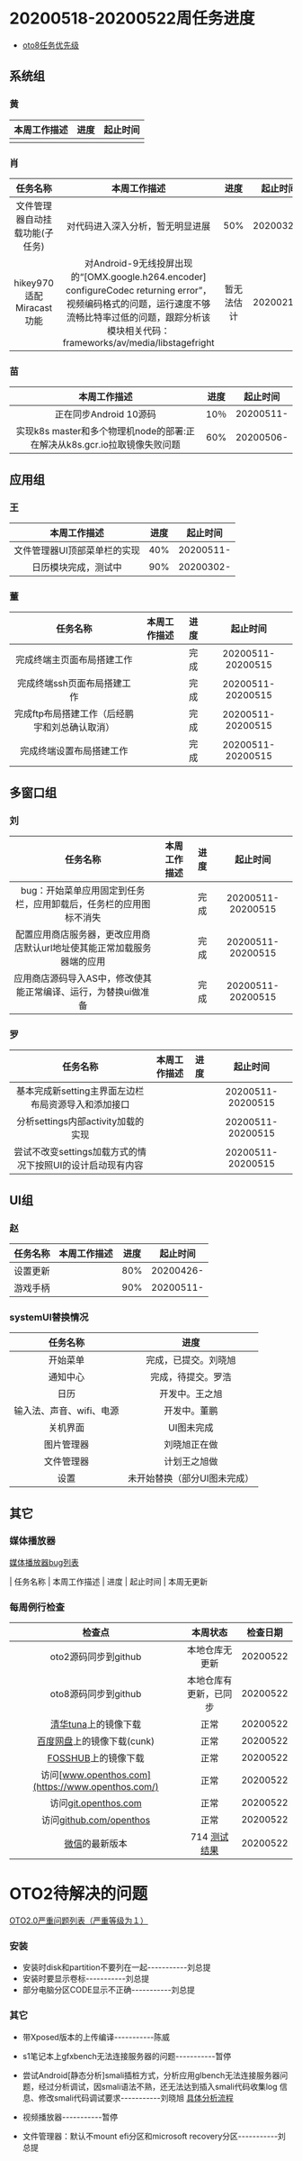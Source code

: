 # 20200518-20200522周任务进度
- [oto8任务优先级](https://github.com/openthos/app-testing-results/blob/master/%E5%8A%9F%E8%83%BD%E6%B5%8B%E8%AF%95%E7%9B%B8%E5%85%B3/oto8%E4%BB%BB%E5%8A%A1%E4%BC%98%E5%85%88%E7%BA%A7%E5%88%97%E8%A1%A8.md)

## 系统组
### 黄

| 本周工作描述 | 进度 | 起止时间 |
| :----------: | :--: | :------: |
|              |      |          |

### 肖

|                     任务名称                      |                   本周工作描述                   |      进度      |  起止时间  |
| :-----------------------------------------------: | :----------------------------------------------: | :------------: | :--------: |
| 文件管理器自动挂载功能(子任务) | 对代码进入深入分析，暂无明显进展 | 50%	| 20200323- |
| hikey970适配Miracast功能 | 对Android-9无线投屏出现的“[OMX.google.h264.encoder] configureCodec returning error”，视频编码格式的问题，运行速度不够流畅比特率过低的问题，跟踪分析该模块相关代码：frameworks/av/media/libstagefright | 暂无法估计	| 20200217- |

### 苗

|                    本周工作描述                    | 进度 |     起止时间      |
| :------------------------------------------------: | :--: | :---------------: |
| 正在同步Android 10源码 | 10％ | 20200511- |
| 实现k8s master和多个物理机node的部署:正在解决从k8s.gcr.io拉取镜像失败问题 | 60% | 20200506- |

## 应用组

### 王

|         本周工作描述         | 进度 | 起止时间  |
| :--------------------------: | :--: | :-------: |
| 文件管理器UI顶部菜单栏的实现 | 40%  | 20200511- |
|     日历模块完成，测试中     | 90%  | 20200302- |

### 董

|                           任务名称                           | 本周工作描述 | 进度 |     起止时间      |
| :----------------------------------------------------------: | :----------: | :--: | :---------------: |
|完成终端主页面布局搭建工作 |              | 完成 | 20200511-20200515|
|完成终端ssh页面布局搭建工作 |              | 完成 | 20200511-20200515|
|完成ftp布局搭建工作（后经鹏宇和刘总确认取消） |              | 完成 | 20200511-20200515|
|完成终端设置布局搭建工作 |              | 完成 | 20200511-20200515|

## 多窗口组

### 刘

|                           任务名称                           | 本周工作描述 | 进度 |     起止时间      |
| :----------------------------------------------------------: | :----------: | :--: | :---------------: |
|bug：开始菜单应用固定到任务栏，应用卸载后，任务栏的应用图标不消失 |              |完成 | 20200511-20200515|
|配置应用商店服务器，更改应用商店默认url地址使其能正常加载服务器端的应用 |              |完成 | 20200511-20200515|
|应用商店源码导入AS中，修改使其能正常编译、运行，为替换ui做准备 |              |完成 | 20200511-20200515|

### 罗

|                 任务名称                  | 本周工作描述 | 进度 |     起止时间      |
| :---------------------------------------: | :----------: | :--: | :---------------: |
| 基本完成新setting主界面左边栏布局资源导入和添加接口|              | | 20200511-20200515|
|分析settings内部activity加载的实现 |              | | 20200511-20200515|
|尝试不改变settings加载方式的情况下按照UI的设计启动现有内容 |              | | 20200511-20200515|

## UI组

### 赵

|    任务名称    | 本周工作描述 | 进度 |     起止时间      |
| :------------: | :----------: | :--: | :---------------: |
| 设置更新 |              | 80% | 20200426- |
| 游戏手柄 | | 90% | 20200511- |

### systemUI替换情况

|    任务名称    |  进度 |
| :------------: | :----------: |
|  开始菜单      |   完成，已提交。刘晓旭           |
|  通知中心      |   完成，待提交。罗浩           |
|  日历      |       开发中。王之旭       |
|  输入法、声音、wifi、电源      |   开发中。董鹏           |
|  关机界面      |    UI图未完成          |
|  图片管理器      |   刘晓旭正在做           |
|  文件管理器      |   计划王之旭做           |
|  设置      |    未开始替换（部分UI图未完成）          |

## 其它

### 媒体播放器

[媒体播放器bug列表](https://github.com/openthos/app-testing-results/blob/master/%E5%85%B6%E5%AE%83%E5%BA%94%E7%94%A8/oto%E5%AA%92%E4%BD%93%E6%92%AD%E6%94%BE%E5%99%A8.md)

|          任务名称          | 本周工作描述 | 进度 |  起止时间  |
本周无更新

### 每周例行检查

|         检查点          |                           本周状态                           | 检查日期 |
| :---------------------: | :----------------------------------------------------------: | :------: |
|  oto2源码同步到github   |                 本地仓库无更新                 | 20200522 |
|  oto8源码同步到github   |                 本地仓库有更新，已同步                 | 20200522 |
|  [清华tuna](https://mirrors.tuna.tsinghua.edu.cn/openthos/Release/8.1/unstable/)上的镜像下载  |                             正常                             |20200522 |
|  [百度网盘](https://pan.baidu.com/s/1IAlhGoAs34XLTNWKzopPew)上的镜像下载(cunk)  |                             正常                             | 20200522 |
|   [FOSSHUB](https://www.fosshub.com/OPENTHOS.html)上的镜像下载   |                             正常                             | 20200522 |
|  访问[www.openthos.com](https://www.openthos.com/)  |                             正常                             | 20200522 |
| 访问[git.openthos.com](https://git.openthos.com/) |                             正常                             | 20200522 |
| 访问[github.com/openthos](https://github.com/openthos) |                             正常                             | 20200522 |
| [微信](https://weixin.qq.com/)的最新版本 | 714 [测试结果](https://github.com/openthos/app-testing-results/blob/master/%E5%85%B6%E5%AE%83%E5%BA%94%E7%94%A8/%E5%BE%AE%E4%BF%A1%E9%97%AE%E9%A2%98.md)| 20200522 |



# OTO2待解决的问题
[OTO2.0严重问题列表（严重等级为１）](https://github.com/openthos/app-testing-results/blob/master/%E5%8A%9F%E8%83%BD%E6%B5%8B%E8%AF%95%E7%9B%B8%E5%85%B3/OTO2.0%E4%B8%A5%E9%87%8D%E9%97%AE%E9%A2%98%E5%88%97%E8%A1%A8.md)

### 安装

- 安装时disk和partition不要列在一起-----------刘总提
- 安装时要显示卷标-----------刘总提
- 部分电脑分区CODE显示不正确-----------刘总提

### 其它

- 带Xposed版本的上传编译-----------陈威

- s1笔记本上gfxbench无法连接服务器的问题-----------暂停

- 尝试Android[静态分析]smali插桩方式，分析应用glbench无法连接服务器问题，经过分析调试，因smali语法不熟，还无法达到插入smali代码收集log 信息、修改smali代码调试要求-----------刘晓旭 [具体分析流程](https://github.com/openthos/multiwin-analysis/blob/master/multiwindow/liuxx/Android%20smali%22%E6%8F%92%E6%A1%A9%22%E8%B0%83%E8%AF%95apk.md)
- 视频播放器-----------暂停
- 文件管理器：默认不mount efi分区和microsoft recovery分区-----------刘总提
